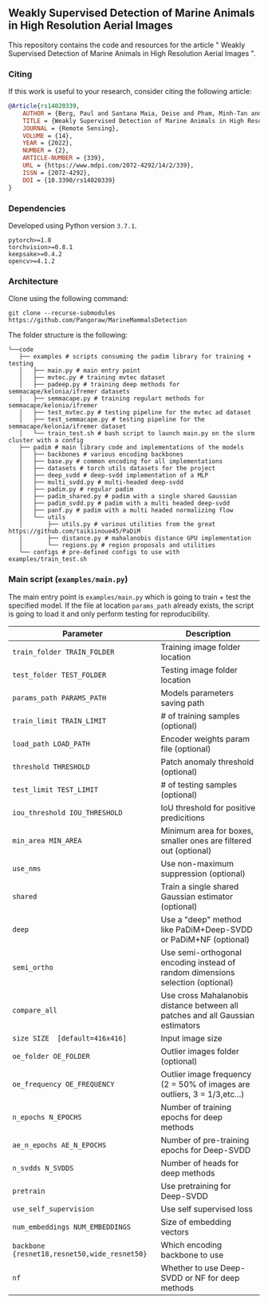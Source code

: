 ##  Weakly Supervised Detection of Marine Animals in High Resolution Aerial Images 

This repository contains the code and resources for the article " Weakly Supervised Detection of Marine Animals in High Resolution Aerial Images ".

### Citing

If this work is useful to your research, consider citing the following article:

```bib
@Article{rs14020339,
	AUTHOR = {Berg, Paul and Santana Maia, Deise and Pham, Minh-Tan and Lefèvre, Sébastien},
	TITLE = {Weakly Supervised Detection of Marine Animals in High Resolution Aerial Images},
	JOURNAL = {Remote Sensing},
	VOLUME = {14},
	YEAR = {2022},
	NUMBER = {2},
	ARTICLE-NUMBER = {339},
	URL = {https://www.mdpi.com/2072-4292/14/2/339},
	ISSN = {2072-4292},
	DOI = {10.3390/rs14020339}
}
```

### Dependencies

Developed using Python version `3.7.1`.
```
pytorch>=1.8
torchvision>=0.8.1
keepsake>=0.4.2
opencv>=4.1.2
```

### Architecture

Clone using the following command:

```
git clone --recurse-submodules https://github.com/Pangoraw/MarineMammalsDetection
```

The folder structure is the following:

```
└──code
   ├── examples # scripts consuming the padim library for training + testing
   │   ├── main.py # main entry point
   │   ├── mvtec.py # training mvtec dataset
   │   ├── padeep.py # training deep methods for semmacape/kelonia/ifremer datasets
   │   ├── semmacape.py # training regulart methods for semmacape/kelonia/ifremer
   │   ├── test_mvtec.py # testing pipeline for the mvtec ad dataset
   │   ├── test_semmacape.py # testing pipeline for the semmacape/kelonia/ifremer dataset
   │   └── train_test.sh # bash script to launch main.py on the slurm cluster with a config
   ├── padim # main library code and implementations of the models
   │   ├── backbones # various encoding backbones
   │   ├── base.py # common encoding for all implementations
   │   ├── datasets # torch utils datasets for the project
   │   ├── deep_svdd # deep-svdd implementation of a MLP
   │   ├── multi_svdd.py # multi-headed deep-svdd
   │   ├── padim.py # regular padim
   │   ├── padim_shared.py # padim with a single shared Gaussian
   │   ├── padim_svdd.py # padim with a multi headed deep-svdd
   │   ├── panf.py # padim with a multi headed normalizing flow
   │   └── utils
   │       ├── utils.py # various utilities from the great https://github.com/taikiinoue45/PaDiM 
   │       ├── distance.py # mahalanobis distance GPU implementation
   │       └── regions.py # region proposals and utilities
   └── configs # pre-defined configs to use with examples/train_test.sh
```

### Main script (`examples/main.py`)

The main entry point is `examples/main.py` which is going to train + test the specified model. If the file at location `params_path` already exists, the script is going to load it and only perform testing for reproducibility.

| Parameter | Description |
| --------- | ----------- |
|`train_folder TRAIN_FOLDER`|Training image folder location|
|`test_folder TEST_FOLDER`|Testing image folder location|
|`params_path PARAMS_PATH`|Models parameters saving path|
|`train_limit TRAIN_LIMIT`|# of training samples (optional)|
|`load_path LOAD_PATH`|Encoder weights param file (optional)|
|`threshold THRESHOLD`|Patch anomaly threshold (optional)|
|`test_limit TEST_LIMIT`|# of testing samples (optional)|
|`iou_threshold IOU_THRESHOLD`|IoU threshold for positive predicitions|
|`min_area MIN_AREA`|Minimum area for boxes, smaller ones are filtered out (optional)|
|`use_nms`|Use non-maximum suppression (optional)|
|`shared`|Train a single shared Gaussian estimator (optional)|
|`deep`|Use a "deep" method like PaDiM+Deep-SVDD or PaDiM+NF (optional)|
|`semi_ortho`|Use semi-orthogonal encoding instead of random dimensions selection (optional)|
|`compare_all`|Use cross Mahalanobis distance between all patches and all Gaussian estimators|
|`size SIZE  [default=416x416]`|Input image size|
|`oe_folder OE_FOLDER`|Outlier images folder (optional)|
|`oe_frequency OE_FREQUENCY`|Outlier image frequency (2 = 50% of images are outliers, 3 = 1/3,etc...)|
|`n_epochs N_EPOCHS`|Number of training epochs for deep methods|
|`ae_n_epochs AE_N_EPOCHS`|Number of pre-training epochs for Deep-SVDD|
|`n_svdds N_SVDDS`|Number of heads for deep methods|
|`pretrain`|Use pretraining for Deep-SVDD|
|`use_self_supervision`|Use self supervised loss|
|`num_embeddings NUM_EMBEDDINGS`|Size of embedding vectors|
|`backbone {resnet18,resnet50,wide_resnet50}`|Which encoding backbone to use|
|`nf`|Whether to use Deep-SVDD or NF for deep methods|
